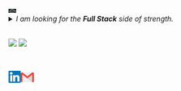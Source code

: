 <img src="https://github.com/hargun79/hargun79/blob/master/Assets/hi.gif" style="width:15px;">

<details>
<summary><i> I am looking for the <b>Full Stack</b> side of strength.</i></summary>  

<div style="display: inline_block"><br>
  <img align="center" alt="Winicius-Ts" height="30" width="40" src="https://raw.githubusercontent.com/devicons/devicon/master/icons/typescript/typescript-plain.svg">
  <img align="center" alt="Winicius-React" height="30" width="40" src="https://raw.githubusercontent.com/devicons/devicon/master/icons/react/react-original.svg">
  <img align="center" alt="Winicius-HTML" height="30" width="40" src="https://raw.githubusercontent.com/devicons/devicon/master/icons/html5/html5-original.svg">
  <img align="center" alt="Winicius-CSS" height="30" width="40" src="https://raw.githubusercontent.com/devicons/devicon/master/icons/css3/css3-original.svg">
  <img align="center" alt="Winicius-JavaScript" height="30" width="40" src="https://raw.githubusercontent.com/devicons/devicon/master/icons/javascript/javascript-original.svg">
  <img align="center" alt="Winicius-Java" height="30" width="40" src="https://raw.githubusercontent.com/devicons/devicon/master/icons/java/java-original.svg">
  <img align="center" alt="Winicius-PHP" height="30" width="40" src="https://raw.githubusercontent.com/devicons/devicon/master/icons/php/php-original.svg">
  <img align="center" alt="Winicius-Tomcat" height="30" width="40" src="https://raw.githubusercontent.com/devicons/devicon/master/icons/tomcat/tomcat-original.svg">
  <img align="center" alt="Winicius-MYSQL" height="30" width="40" src="https://raw.githubusercontent.com/devicons/devicon/master/icons/mysql/mysql-original.svg">
  <img align="center" alt="Winicius-NodeJS" height="30" width="40" src="https://raw.githubusercontent.com/devicons/devicon/master/icons/nodejs/nodejs-original.svg">
  <img align="center" alt="Winicius-Lua" height="30" width="40" src="https://raw.githubusercontent.com/devicons/devicon/master/icons/lua/lua-original.svg">
  <img align="center" alt="Winicius-Debian" height="30" width="40" src="https://raw.githubusercontent.com/devicons/devicon/master/icons/debian/debian-original.svg">
  <img align="center" alt="Winicius-springboot" height="30" width="40" src="https://raw.githubusercontent.com/devicons/devicon/master/icons/spring/spring-original.svg">
  <img align="center" alt="Winicius-springboot" height="30" width="40" src="https://raw.githubusercontent.com/devicons/devicon/master/icons/git/git-original.svg">
  <img align="center" alt="Winicius-springboot" height="30" width="40" src="https://raw.githubusercontent.com/devicons/devicon/master/icons/visualstudio/visualstudio-plain.svg">
  <img align="center" alt="Winicius-AWS" height="120" width="80" src="https://cdn.jsdelivr.net/gh/devicons/devicon/icons/amazonwebservices/amazonwebservices-original-wordmark.svg">
  <img align="center" alt="Winicius-AWS" height="120" width="60" src="https://cdn.jsdelivr.net/gh/devicons/devicon/icons/apache/apache-original-wordmark.svg">
  <img align="center" alt="Winicius-Atom" height="120" width="80" src="https://cdn.jsdelivr.net/gh/devicons/devicon/icons/atom/atom-original-wordmark.svg">
  <img align="center" alt="Winicius-Atom" height="120" width="50" src="https://cdn.jsdelivr.net/gh/devicons/devicon/icons/babel/babel-original.svg">
  <img align="center" alt="Winicius-Atom" height="30" width="40" src="https://cdn.jsdelivr.net/gh/devicons/devicon/icons/bash/bash-original.svg">
  <img align="center" alt="Winicius-Atom" height="30" width="40" src="https://cdn.jsdelivr.net/gh/devicons/devicon/icons/bootstrap/bootstrap-plain.svg">
  <img align="center" alt="Winicius-Atom" height="30" width="40" src="https://cdn.jsdelivr.net/gh/devicons/devicon/icons/mongodb/mongodb-original-wordmark.svg">
  <img align="center" alt="Winicius-Atom" height="30" width="40" src="https://cdn.jsdelivr.net/gh/devicons/devicon/icons/nginx/nginx-original.svg">
  <img align="center" alt="Winicius-Atom" height="30" width="40" src="https://cdn.jsdelivr.net/gh/devicons/devicon/icons/redux/redux-original.svg">
</div>
</details>
<br>
<p>
<img height="160em" src="https://github-readme-stats.vercel.app/api?username=WiniciusNvoip&include_all_commits=true&count_private=true&show_icons=true&title_color=fff&icon_color=79ff97&text_color=9f9f9f&bg_color=151515" />
<img height="160em" src="https://github-readme-stats.vercel.app/api/top-langs/?username=WiniciusNvoip&layout=compact&title_color=fff&icon_color=79ff97&text_color=9f9f9f&bg_color=151515" />
<p>
<br>
<p>
    <a href="https://www.linkedin.com/in/winicius-dev/" target="_blank">
      <img align="left" alt="Linkedin" width="24px" src="https://github.com/hargun79/hargun79/blob/master/Assets/Linkedin.svg" />
    </a>
    <a href="mailto:winiciussouzadev@gmail.com" target="_blank">
      <img align="left" alt="Gmail" width="26px" src="https://github.com/hargun79/hargun79/blob/master/Assets/Gmail.svg" />
    </a>
</p>
